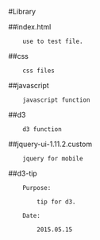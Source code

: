 #Library

##index.html

```
	use to test file.
```

##css

```
	css files
```

##javascript

```
	javascript function
```

##d3

```
	d3 function
```

##jquery-ui-1.11.2.custom

```
	jquery for mobile
```

##d3-tip

```
	Purpose:

		tip for d3.

	Date:

		2015.05.15			
```

